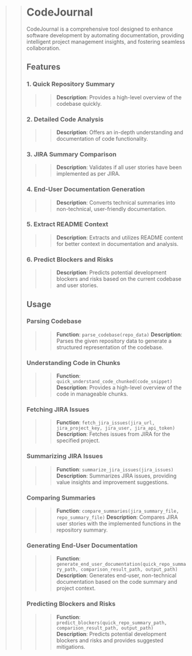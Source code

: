 >> # CodeJournal
>> 
>> CodeJournal is a comprehensive tool designed to enhance software development by automating documentation, providing intelligent project management insights, and fostering seamless collaboration.
>> 
>> ## Features
>> 
>> ### 1. Quick Repository Summary
>> 
>> >> **Description**: Provides a high-level overview of the codebase quickly.
>> 
>> ### 2. Detailed Code Analysis
>> 
>> >> **Description**: Offers an in-depth understanding and documentation of code functionality.
>> 
>> ### 3. JIRA Summary Comparison
>> 
>> >> **Description**: Validates if all user stories have been implemented as per JIRA.
>> 
>> ### 4. End-User Documentation Generation
>> 
>> >> **Description**: Converts technical summaries into non-technical, user-friendly documentation.
>> 
>> ### 5. Extract README Context
>> 
>> >> **Description**: Extracts and utilizes README content for better context in documentation and analysis.
>> 
>> ### 6. Predict Blockers and Risks
>> 
>> >> **Description**: Predicts potential development blockers and risks based on the current codebase and user stories.
>> 
>> ## Usage
>> 
>> ### Parsing Codebase
>> 
>> >> **Function**: `parse_codebase(repo_data)`
>> >> **Description**: Parses the given repository data to generate a structured representation of the codebase.
>> 
>> ### Understanding Code in Chunks
>> 
>> >> **Function**: `quick_understand_code_chunked(code_snippet)`
>> >> **Description**: Provides a high-level overview of the code in manageable chunks.
>> 
>> ### Fetching JIRA Issues
>> 
>> >> **Function**: `fetch_jira_issues(jira_url, jira_project_key, jira_user, jira_api_token)`
>> >> **Description**: Fetches issues from JIRA for the specified project.
>> 
>> ### Summarizing JIRA Issues
>> 
>> >> **Function**: `summarize_jira_issues(jira_issues)`
>> >> **Description**: Summarizes JIRA issues, providing value insights and improvement suggestions.
>> 
>> ### Comparing Summaries
>> 
>> >> **Function**: `compare_summaries(jira_summary_file, repo_summary_file)`
>> >> **Description**: Compares JIRA user stories with the implemented functions in the repository summary.
>> 
>> ### Generating End-User Documentation
>> 
>> >> **Function**: `generate_end_user_documentation(quick_repo_summary_path, comparison_result_path, output_path)`
>> >> **Description**: Generates end-user, non-technical documentation based on the code summary and project context.
>> 
>> ### Predicting Blockers and Risks
>> 
>> >> **Function**: `predict_blockers(quick_repo_summary_path, comparison_result_path, output_path)`
>> >> **Description**: Predicts potential development blockers and risks and provides suggested mitigations.